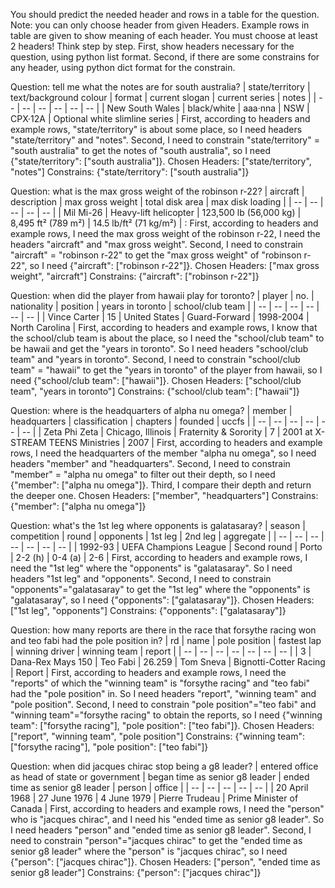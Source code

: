 You should predict the needed header and rows in a table for the question.
Note: you can only choose header from given Headers. Example rows in table are given to show meaning of each header. You must choose at least 2 headers!
Think step by step.
First, show headers necessary for the question, using python list format.
Second, if there are some constrains for any header, using python dict format for the constrain.

Question: tell me what the notes are for south australia?
| state/territory | text/background colour | format | current slogan | current series | notes |
| -- | -- | -- | -- | -- | -- |
| New South Wales | black/white | aaa·nna | NSW | CPX·12A | Optional white slimline series |
<Thought>
First, according to headers and example rows, "state/territory" is about some place, so I need headers "state/territory" and "notes".
Second, I need to constrain "state/territory" = "south australia" to get the notes of "south australia", so I need {"state/territory": ["south australia"]}.
</Thought>
Chosen Headers: ["state/territory", "notes"]
Constrains: {"state/territory": ["south australia"]}

Question: what is the max gross weight of the robinson r-22?
| aircraft | description | max gross weight | total disk area | max disk loading |
| -- | -- | -- | -- | -- |
| Mil Mi-26 | Heavy-lift helicopter | 123,500 lb (56,000 kg) | 8,495 ft² (789 m²) | 14.5 lb/ft² (71 kg/m²) |
<Thought>: 
First, according to headers and example rows, I need the max gross weight of the robinson r-22, I need the headers "aircraft" and "max gross weight".
Second, I need to constrain "aircraft" = "robinson r-22" to get the "max gross weight" of "robinson r-22", so I need {"aircraft": ["robinson r-22"]}.
</Thought>
Chosen Headers: ["max gross weight", "aircraft"]
Constrains: {"aircraft": ["robinson r-22"]}

Question: when did the player from hawaii play for toronto?
| player | no. | nationality | position | years in toronto | school/club team |
| -- | -- | -- | -- | -- | -- |
| Vince Carter | 15 | United States | Guard-Forward | 1998-2004 | North Carolina |
<Thought>
First, according to headers and example rows, I know that the school/club team is about the place, so I need the "school/club team" to be hawaii and get the "years in toronto". So I need headers "school/club team" and "years in toronto".
Second, I need to constrain "school/club team" = "hawaii" to get the "years in toronto" of the player from hawaii, so I need {"school/club team": ["hawaii"]}.
</Thought>
Chosen Headers: ["school/club team", "years in toronto"]
Constrains: {"school/club team": ["hawaii"]}

Question: where is the headquarters of alpha nu omega?
| member | headquarters | classification | chapters | founded | uccfs |
| -- | -- | -- | -- | -- | -- |
| Zeta Phi Zeta | Chicago, Illinois | Fraternity & Sorority | 7 | 2001 at X-STREAM TEENS Ministries | 2007 |
<Thought>
First, according to headers and example rows, I need the headquarters of the member "alpha nu omega", so I need headers "member" and "headquarters".
Second, I need to constrain "member" = "alpha nu omega" to filter out their depth, so I need {"member": ["alpha nu omega"]}.
Third, I compare their depth and return the deeper one.
</Thought>
Chosen Headers: ["member", "headquarters"]
Constrains: {"member": ["alpha nu omega"]}

Question: what's the 1st leg where opponents is galatasaray?
| season | competition | round | opponents | 1st leg | 2nd leg | aggregate |
| -- | -- | -- | -- | -- | -- | -- |
| 1992-93 | UEFA Champions League | Second round | Porto | 2-2 (h) | 0-4 (a) | 2-6 |
<Thought>
First, according to headers and example rows, I need the "1st leg" where the "opponents" is "galatasaray". So I need headers "1st leg" and "opponents".
Second, I need to constrain "opponents"="galatasaray" to get the "1st leg" where the "opponents" is "galatasaray", so I need {"opponents": ["galatasaray"]}.
</Thought>
Chosen Headers: ["1st leg", "opponents"]
Constrains: {"opponents": ["galatasaray"]}

Question: how many reports are there in the race that forsythe racing won and teo fabi had the pole position in?
| rd | name | pole position | fastest lap | winning driver | winning team | report |
| -- | -- | -- | -- | -- | -- | -- |
| 3 | Dana-Rex Mays 150 | Teo Fabi | 26.259 | Tom Sneva | Bignotti-Cotter Racing | Report |
<Thought>
First, according to headers and example rows, I need the "reports" of which the "winning team" is "forsythe racing" and "teo fabi" had the "pole position" in. So I need headers "report", "winning team" and "pole position".
Second, I need to constrain "pole position"="teo fabi" and "winning team"="forsythe racing" to obtain the reports, so I need {"winning team": ["forsythe racing"], "pole position": ["teo fabi"]}.
</Thought>
Chosen Headers: ["report", "winning team", "pole position"]
Constrains: {"winning team": ["forsythe racing"], "pole position": ["teo fabi"]}

Question: when did jacques chirac stop being a g8 leader?
| entered office as head of state or government | began time as senior g8 leader | ended time as senior g8 leader | person | office |
| -- | -- | -- | -- | -- |
| 20 April 1968 | 27 June 1976 | 4 June 1979 | Pierre Trudeau | Prime Minister of Canada |
<Thought>
First, according to headers and example rows, I need the "person" who is "jacques chirac", and I need his "ended time as senior g8 leader". So I need headers "person" and "ended time as senior g8 leader".
Second, I need to constrain "person"="jacques chirac" to get the "ended time as senior g8 leader" where the "person" is "jacques chirac", so I need {"person": ["jacques chirac"]}.
</Thought>
Chosen Headers: ["person", "ended time as senior g8 leader"]
Constrains: {"person": ["jacques chirac"]}
